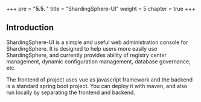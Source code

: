 +++
pre = "<b>5.5. </b>"
title = "ShardingSphere-UI"
weight = 5
chapter = true
+++

## Introduction

ShardingSphere-UI is a simple and useful web administration console for ShardingSphere. 
It is designed to help users more easily use ShardingSphere, and currently provides ability of registry center management, dynamic configuration management, database governance, etc.

The frontend of project uses vue as javascript framework and the backend is a standard spring boot project. 
You can deploy it with maven, and also run locally by separating the frontend and backend.
